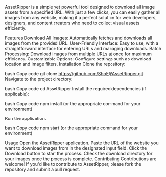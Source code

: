 AssetRipper is a simple yet powerful tool designed to download all image assets from a specified URL. With just a few clicks, you can easily gather all images from any website, making it a perfect solution for web developers, designers, and content creators who need to collect visual assets efficiently.

Features
Download All Images: Automatically fetches and downloads all images from the provided URL.
User-Friendly Interface: Easy to use, with a straightforward interface for entering URLs and managing downloads.
Batch Processing: Download images from multiple URLs at once for maximum efficiency.
Customizable Options: Configure settings such as download location and image filters.
Installation
Clone the repository:

bash
Copy code
git clone https://github.com/ShoElj/AssetRipper.git
Navigate to the project directory:

bash
Copy code
cd AssetRipper
Install the required dependencies (if applicable):

bash
Copy code
npm install
(or the appropriate command for your environment)

Run the application:

bash
Copy code
npm start
(or the appropriate command for your environment)

Usage
Open the AssetRipper application.
Paste the URL of the website you want to download images from in the designated input field.
Click the Download button to start the process.
Check the download directory for your images once the process is complete.
Contributing
Contributions are welcome! If you'd like to contribute to AssetRipper, please fork the repository and submit a pull request.
